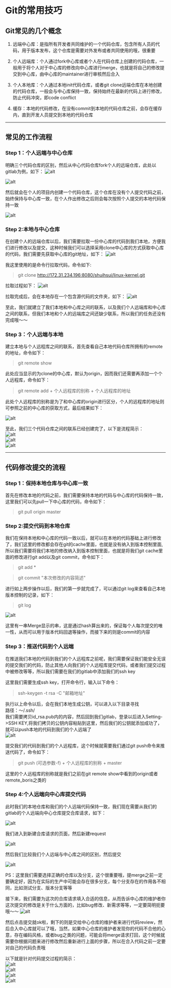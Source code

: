 # Git的常用技巧

## Git常见的几个概念

1. 远端中心库：是指所有开发者共同维护的一个代码仓库，包含所有人员的代码，用于版本发布，这个仓库是需要对外发布或者共同使用的哦，很重要

2. 个人远端库：个人通过fork中心库或者个人在代码仓库上创建的代码仓库，一般用于将个人对于中心库的修改向中心库进行merge，也就是将自己的修改提交到中心库，由中心库的maintainer进行审核然后合入

3. 个人本地库：个人通过本地init代码仓库，或者git clone远端仓库在本地创建的代码仓库，一般会与中心库保持一致，保持始终在最新的代码上进行修改，防止代码冲突，即code conflict

4. 缓存：本地的代码修改，在没有commit到本地的代码仓库之前，会存在缓存内，直到开发人员提交到本地的代码仓库  

***

## 常见的工作流程
### Step 1：个人远端与中心仓库
明确三个代码仓库的区别，然后从中心代码仓库fork个人的远端仓库，此处以gitlab为例，如下：
![alt](./img/click_fork.png)

![alt](./img/forking.png)

然后就会在个人的项目内创建一个代码仓库，这个仓库在没有个人提交代码之前，始终保持与中心库一致，在个人作出修改之后则会每次按照个人提交的本地代码保持一致

![alt ](./img/forked.png)

### Step 2:本地与中心仓库
在创建个人的远端仓库以后，我们需要拉取一份中心库的代码到我们本地，方便我们进行修改以及提交，这种时候我们可以选择采用clone中心库的方式获取中心库的代码，我们需要先获取中心库的git地址，如下：
![alt](./img/get_git_address.png)

我这里使用的是命令行拉取代码，命令如下:
> git clone http://172.31.234.196:8080/shuihsui/linux-kernel.git

拉取过程如下：
![alt](./img/git_cloning.png)

拉取完成后，会在本地存在一个包含源代码的文件夹，如下：
![alt](./img/git_cloned.png)

至此，我们就建立了我们本地和中心库之间的联系，以及我们个人远端库和中心库之间的联系，但我们本地和个人的远端库之间还缺少联系，所以我们的任务还没有完成哦～～

### Step 3：个人远端与本地
建立本地与个人远程库之间的联系，首先查看自己本地代码仓库所拥有的remote的地址，命令如下：
> git remote show

此处应当显示的为clone的中心库，默认为origin，因而我们还需要再添加一个个人远程库，命令如下：
> git remote add + 个人远程库的别称 + 个人远程库的地址

此处个人远程库的别称是为了和中心库的origin进行区分，个人的远程库的地址则可参照之前的中心库的获取方式，最后结果如下：

![alt](./img/git_remote_show.png)

至此，我们三个代码仓库之间的联系已经创建完了，以下是流程简示：  
![alt](./img/fork.png)  
![alt](./img/clone.png)  
![alt](./img/fetch.png)  

***

## 代码修改提交的流程

### Step 1：保持本地仓库与中心库一致
首先在修改本地的代码之前，我们需要保持本地的代码与中心库的代码保持一致，这里我们可以先pull一下中心库的代码，命令如下：
> git pull origin master

### Step 2:提交代码到本地仓库
我们在保持本地和中心库的代码一致以后，就可以在本地的代码基础上进行修改了，我们这里的修改都会存在git的cache里面，也就是没有纳入到版本控制里面,所以我们需要将我们本地的修改纳入到版本控制里面，也就是将我们git cache里面的修改进行git add以及git commit，命令如下：
> git add *

> git commit "本次修改的内容简述"

进行如上两步操作以后，我们的第一步就完成了，可以通过git log来查看自己本地版本控制的记录，如下：
> git log

![alt](./img/git_log.png)

这里有一串Merge显示的串，这是通过hash算出来的，保证每个人每次提交的唯一性，从而可以用于版本代码回退等操作，而接下来的则是commit的内容

### Step 3：推送代码到个人远端
在推送我们本地的代码到我们的个人远程库之前呢，我们需要保证我们能安全无误的提交我们的代码，防止其他人向我们的个人远程库提交代码，或者我们提交过程中被修改等等，所以我们需要在我们的gitlab中添加我们的ssh key

这里我们需要生成ssh key，打开命令行，输入以下命令：
> ssh-keygen -t rsa -C "邮箱地址"

执行以上命令以后，会在我们本地生成公钥，可以进入以下目录寻找  
路径：～/.ssh/  
我们需要拷贝id_rsa.pub内的内容，然后回到我们gitlab，登录以后进入Setting->SSH KEY,将我们拷贝的公钥内容粘贴到这里，然后我们的公钥就添加成功了，就可以push本地的代码到我们的个人远端了  
![alt](./img/add_key_to_gitlab.png)

提交我们的代码到我们的个人远程库，这个时候就需要我们通过git push命令来推送代码了，命令如下：
> git push (可选参数-f) + 个人远程库的别称 + master

这里的个人远程库的别称就是我们之前在git remote show中看到的origin或者remote_boris之类的

### Step 4:个人远端向中心库提交代码
此时我们的本地仓库和我们的个人远端代码保持一致，我们现在需要从我们的gitlab的个人远端向中心仓库提交合库请求，如下：

![alt](./img/goto_merge_page.png)  

我们进入到新建合库请求的页面，然后新建request

![alt](./img/create_merge.png)

然后我们比较我们个人远端与中心库之间的区别，然后提交

![alt](./img/diff_between_libs.png)

PS：这里我们需要选择正确的仓库以及分支，这个很重要哦，提merge之前一定要确定好，因为在实际的生产中可能会存在很多分支，每个分支存在的作用各不相同，比如测试分支、版本分支等等

接下来，我们需要为这次的合库请求填入合适的信息，从而告诉中心库的维护者你这次提交的修改是关于什么方面的，比如bug修改、新需求等等，一定要简明扼要哦～～
![alt](./img/merge_info.png)

然后点击提交就ok啦，剩下的则是交给中心仓库的维护者来进行代码review，然后合入中心库就可以了哦，当然，如果中心仓库的维护者发现你的代码不合他的心意，存在编码风格，或者bug之类的问题，可能会将merge请求打回，这个时候就需要你根据问题来进行修改然后重新进行上面的步骤，所以在合入代码之前一定要对自己的代码负责哦

以下就是针对代码提交过程的简示：  
![alt](./img/git_commit.png)  
![alt](./img/git_push.png)  
![alt](./img/git_merge.png)  
![alt](./img/result.png)  